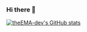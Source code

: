 ### Hi there 👋
[![theEMA-dev's GitHub stats](https://github-readme-stats.vercel.app/api?username=theEMA-dev&show_icons=true&bg_color=0,0e1116,0e1116,0e1116,f25757&border_color=0e1116)](https://github.com/theEMA-dev)


